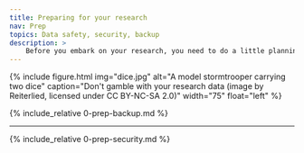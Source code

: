 ```yaml
---
title: Preparing for your research
nav: Prep
topics: Data safety, security, backup
description: >
    Before you embark on your research, you need to do a little planning. Where will you store your data? How will you keep it secure?
---
```



{% include figure.html img="dice.jpg" alt="A model stormtrooper carrying two dice" caption="Don't gamble with your research data (image by Reiterlied, licensed under CC BY-NC-SA 2.0)" width="75" float="left" %}

{% include_relative 0-prep-backup.md %}

___

{% include_relative 0-prep-security.md %}

